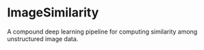 # ImageSimilarity
A compound deep learning pipeline for computing similarity among unstructured image data.

